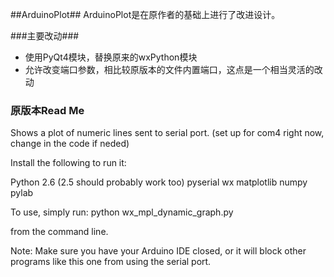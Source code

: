 ##ArduinoPlot##
ArduinoPlot是在原作者的基础上进行了改进设计。

###主要改动###
- 使用PyQt4模块，替换原来的wxPython模块
- 允许改变端口参数，相比较原版本的文件内置端口，这点是一个相当灵活的改动

### 原版本Read Me ###
Shows a plot of numeric lines sent to serial port. 
(set up for com4 right now, change in the code if neded)

Install the following to run it:

Python 2.6 (2.5 should probably work too)
pyserial
wx
matplotlib
numpy
pylab

To use, simply run:
python wx_mpl_dynamic_graph.py

from the command line.

Note: Make sure you have your Arduino IDE closed, or it will block other programs
like this one from using the serial port.
